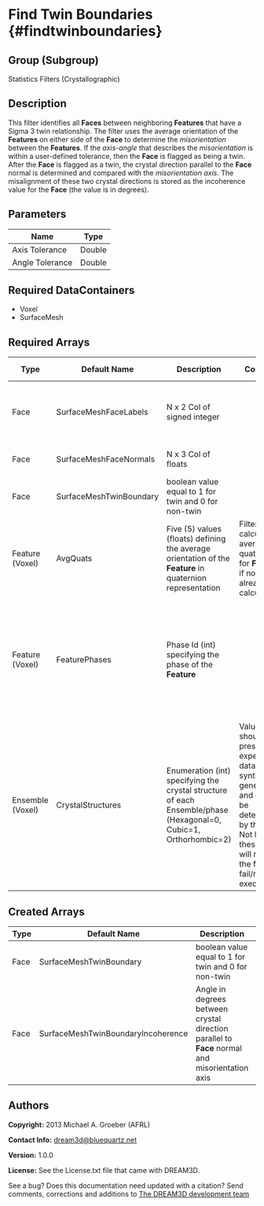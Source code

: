 Find Twin Boundaries {#findtwinboundaries}
==========

## Group (Subgroup) ##
Statistics Filters (Crystallographic)

## Description ##
This filter identifies all **Faces** between neighboring **Features** that have a Sigma 3 twin relationship.  The filter uses the average orientation of the **Features** on either side of the **Face** to determine the *misorientation* between the **Features**.  If the *axis-angle* that describes the *misorientation* is within a user-defined tolerance, then the **Face** is flagged as being a twin.  After the **Face** is flagged as a twin, the crystal direction parallel to the **Face** normal is determined and compared with the *misorientation axis*.  The misalignment of these two crystal directions is stored as the incoherence value for the **Face** (the value is in degrees).   

## Parameters ##

| Name | Type |
|------|------|
| Axis Tolerance | Double |
| Angle Tolerance | Double |

## Required DataContainers ##
+ Voxel
+ SurfaceMesh


## Required Arrays ##

| Type | Default Name | Description | Comment | Filters Known to Create Data |
|------|--------------|-------------|---------|-----|
| Face   | SurfaceMeshFaceLabels | N x 2 Col of signed integer |  | Quick Surface Mesh (SurfaceMeshing), M3C Surface Meshing (Slice at a Time) |
| Face   | SurfaceMeshFaceNormals | N x 3 Col of floats |  | Generate Triangle Normals Filter (SurfaceMeshing) |
| Face   | SurfaceMeshTwinBoundary | boolean value equal to 1 for twin and 0 for non-twin |  | Find Twin Boundaries (Statistics) |
| Feature (Voxel) | AvgQuats | Five (5) values (floats) defining the average orientation of the **Feature** in quaternion representation | Filter will calculate average quaternions for **Features** if not already calculated. | Find Feature Average Orientations (Statistics) |
| Feature (Voxel) | FeaturePhases | Phase Id (int) specifying the phase of the **Feature**| | Find Feature Phases (Generic), Read Feature Info File (IO), Pack Primary Phases (SyntheticBuilding), Insert Precipitate Phases (SyntheticBuilding), Establish Matrix Phase (SyntheticBuilding) |
| Ensemble (Voxel) | CrystalStructures | Enumeration (int) specifying the crystal structure of each Ensemble/phase (Hexagonal=0, Cubic=1, Orthorhombic=2) | Values should be present from experimental data or synthetic generation and cannot be determined by this filter. Not having these values will result in the filter to fail/not execute. | Read H5Ebsd File (IO), Read Ensemble Info File (IO), Initialize Synthetic Volume (SyntheticBuilding) |

## Created Arrays ##

| Type | Default Name | Description | Comment |
|------|--------------|-------------|---------|
| Face   | SurfaceMeshTwinBoundary | boolean value equal to 1 for twin and 0 for non-twin |  |
| Face   | SurfaceMeshTwinBoundaryIncoherence | Angle in degrees between crystal direction parallel to **Face** normal and misorientation axis |  |

## Authors ##

**Copyright:** 2013 Michael A. Groeber (AFRL)

**Contact Info:** dream3d@bluequartz.net

**Version:** 1.0.0

**License:**  See the License.txt file that came with DREAM3D.




See a bug? Does this documentation need updated with a citation? Send comments, corrections and additions to [The DREAM3D development team](mailto:dream3d@bluequartz.net?subject=Documentation%20Correction)

